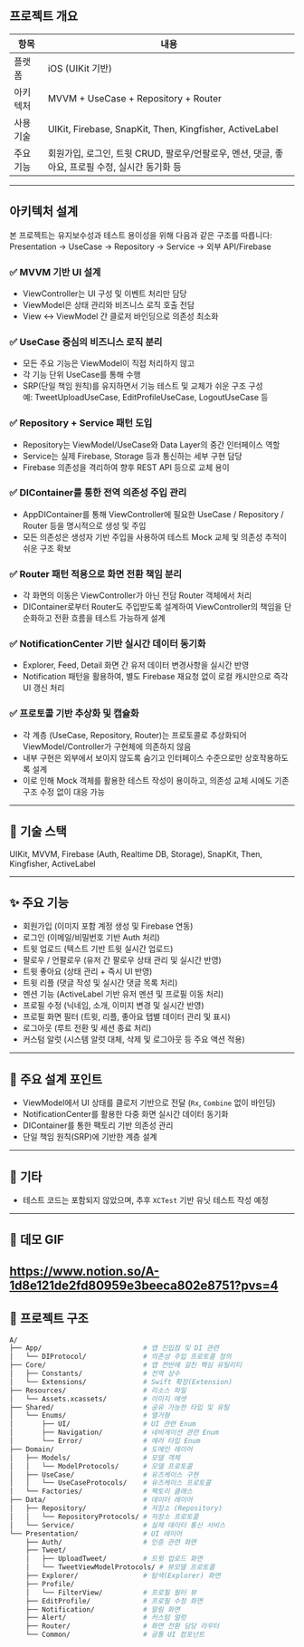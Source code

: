 

##  프로젝트 개요

| 항목 | 내용 |
|------|------|
| 플랫폼 | iOS (UIKit 기반) |
| 아키텍처 | MVVM + UseCase + Repository + Router |
| 사용 기술 | UIKit, Firebase, SnapKit, Then, Kingfisher, ActiveLabel |
| 주요 기능 | 회원가입, 로그인, 트윗 CRUD, 팔로우/언팔로우, 멘션, 댓글, 좋아요, 프로필 수정, 실시간 동기화 등 |

---

##  아키텍처 설계

본 프로젝트는 유지보수성과 테스트 용이성을 위해 다음과 같은 구조를 따릅니다:
Presentation → UseCase → Repository → Service → 외부 API/Firebase

### ✅ MVVM 기반 UI 설계
- ViewController는 UI 구성 및 이벤트 처리만 담당
- ViewModel은 상태 관리와 비즈니스 로직 호출 전담
- View ↔ ViewModel 간 클로저 바인딩으로 의존성 최소화

### ✅ UseCase 중심의 비즈니스 로직 분리
- 모든 주요 기능은 ViewModel이 직접 처리하지 않고
- 각 기능 단위 UseCase를 통해 수행
- SRP(단일 책임 원칙)를 유지하면서 기능 테스트 및 교체가 쉬운 구조 구성  
  예: TweetUploadUseCase, EditProfileUseCase, LogoutUseCase 등

### ✅ Repository + Service 패턴 도입
- Repository는 ViewModel/UseCase와 Data Layer의 중간 인터페이스 역할
- Service는 실제 Firebase, Storage 등과 통신하는 세부 구현 담당
- Firebase 의존성을 격리하여 향후 REST API 등으로 교체 용이

### ✅ DIContainer를 통한 전역 의존성 주입 관리
- AppDIContainer를 통해 ViewController에 필요한
  UseCase / Repository / Router 등을 명시적으로 생성 및 주입
- 모든 의존성은 생성자 기반 주입을 사용하여 테스트 Mock 교체 및 의존성 추적이 쉬운 구조 확보

### ✅ Router 패턴 적용으로 화면 전환 책임 분리
- 각 화면의 이동은 ViewController가 아닌 전담 Router 객체에서 처리
- DIContainer로부터 Router도 주입받도록 설계하여
  ViewController의 책임을 단순화하고 전환 흐름을 테스트 가능하게 설계

### ✅ NotificationCenter 기반 실시간 데이터 동기화
- Explorer, Feed, Detail 화면 간 유저 데이터 변경사항을 실시간 반영
- Notification 패턴을 활용하여, 별도 Firebase 재요청 없이 로컬 캐시만으로 즉각 UI 갱신 처리

### ✅ 프로토콜 기반 추상화 및 캡슐화
- 각 계층 (UseCase, Repository, Router)는 프로토콜로 추상화되어 ViewModel/Controller가 구현체에 의존하지 않음
- 내부 구현은 외부에서 보이지 않도록 숨기고 인터페이스 수준으로만 상호작용하도록 설계
- 이로 인해 Mock 객체를 활용한 테스트 작성이 용이하고, 의존성 교체 시에도 기존 구조 수정 없이 대응 가능

---

## 🔧 기술 스택

UIKit, MVVM, Firebase (Auth, Realtime DB, Storage), SnapKit, Then, Kingfisher, ActiveLabel

---

## ✨ 주요 기능

- 회원가입 (이미지 포함 계정 생성 및 Firebase 연동)
- 로그인 (이메일/비밀번호 기반 Auth 처리)
- 트윗 업로드 (텍스트 기반 트윗 실시간 업로드)
- 팔로우 / 언팔로우 (유저 간 팔로우 상태 관리 및 실시간 반영)
- 트윗 좋아요 (상태 관리 + 즉시 UI 반영)
- 트윗 리플 (댓글 작성 및 실시간 댓글 목록 처리)
- 멘션 기능 (ActiveLabel 기반 유저 멘션 및 프로필 이동 처리)
- 프로필 수정 (닉네임, 소개, 이미지 변경 및 실시간 반영)
- 프로필 화면 필터 (트윗, 리플, 좋아요 탭별 데이터 관리 및 표시)
- 로그아웃 (루트 전환 및 세션 종료 처리)
- 커스텀 알럿 (시스템 알럿 대체, 삭제 및 로그아웃 등 주요 액션 적용)


---

## 🎯 주요 설계 포인트

- ViewModel에서 UI 상태를 클로저 기반으로 전달 (`Rx`, `Combine` 없이 바인딩)
- NotificationCenter를 활용한 다중 화면 실시간 데이터 동기화
- DIContainer를 통한 팩토리 기반 의존성 관리
- 단일 책임 원칙(SRP)에 기반한 계층 설계

---

## 💬 기타

- 테스트 코드는 포함되지 않았으며, 추후 `XCTest` 기반 유닛 테스트 작성 예정

---

## 📸 데모 GIF

> 
https://www.notion.so/A-1d8e121de2fd80959e3beeca802e8751?pvs=4
---


## 📂 프로젝트 구조

```bash
A/
├── App/                         # 앱 진입점 및 DI 관련
│   └── DIProtocol/              # 의존성 주입 프로토콜 정의
├── Core/                        # 앱 전반에 걸친 핵심 유틸리티
│   ├── Constants/               # 전역 상수
│   └── Extensions/              # Swift 확장(Extension)
├── Resources/                   # 리소스 파일
│   └── Assets.xcassets/         # 이미지 에셋
├── Shared/                      # 공유 가능한 타입 및 유틸
│   └── Enums/                   # 열거형
│       ├── UI/                  # UI 관련 Enum
│       ├── Navigation/          # 네비게이션 관련 Enum
│       └── Error/               # 에러 타입 Enum
├── Domain/                      # 도메인 레이어
│   ├── Models/                  # 모델 객체
│   │   └── ModelProtocols/      # 모델 프로토콜
│   ├── UseCase/                 # 유즈케이스 구현
│   │   └── UseCaseProtocols/    # 유즈케이스 프로토콜
│   └── Factories/               # 팩토리 클래스
├── Data/                        # 데이터 레이어
│   ├── Repository/              # 저장소 (Repository)
│   │   └── RepositoryProtocols/ # 저장소 프로토콜
│   └── Service/                 # 실제 데이터 통신 서비스
└── Presentation/                # UI 레이어
    ├── Auth/                    # 인증 관련 화면
    ├── Tweet/
    │   ├── UploadTweet/         # 트윗 업로드 화면
    │   └── TweetViewModelProtocols/ # 뷰모델 프로토콜
    ├── Explorer/                # 탐색(Explorer) 화면
    ├── Profile/
    │   └── FilterView/          # 프로필 필터 뷰
    ├── EditProfile/             # 프로필 수정 화면
    ├── Notification/            # 알림 화면
    ├── Alert/                   # 커스텀 얼럿
    ├── Router/                  # 화면 전환 담당 라우터
    └── Common/                  # 공통 UI 컴포넌트


